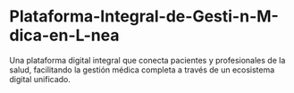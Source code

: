 # Plataforma-Integral-de-Gesti-n-M-dica-en-L-nea
Una plataforma digital integral que conecta pacientes y profesionales de la salud, facilitando la gestión médica completa a través de un ecosistema digital unificado.
